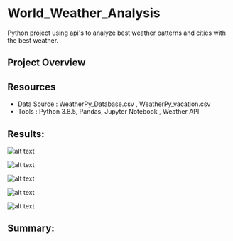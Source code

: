 # World_Weather_Analysis
Python project using api's to analyze best weather patterns and cities with the best weather.

## Project Overview 



## Resources 
- Data Source : WeatherPy_Database.csv , WeatherPy_vacation.csv 
- Tools : Python 3.8.5, Pandas, Jupyter Notebook , Weather API

## Results: 


![alt text](https://github.com/JoePedroza/School_District_Analysis/blob/main/weather_data/WeatherPy_vacation_map.png)


![alt text](https://github.com/JoePedroza/School_District_Analysis/blob/main/weather_data/Fig1.png) 


![alt text](https://github.com/JoePedroza/School_District_Analysis/blob/main/weather_data/Fig2.png) 


![alt text](https://github.com/JoePedroza/School_District_Analysis/blob/main/weather_data/Fig3.png) 


![alt text](https://github.com/JoePedroza/School_District_Analysis/blob/main/weather_data/Fig4.png) 

## Summary: 
 

